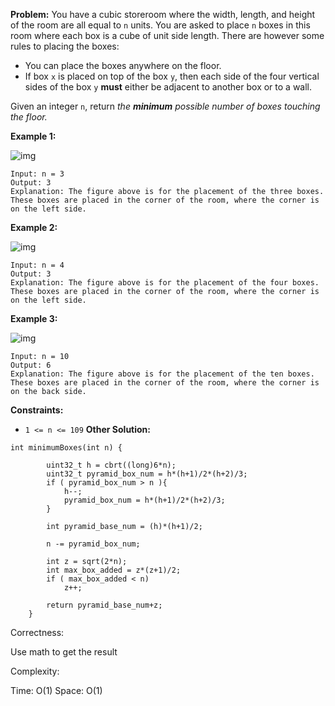 **Problem:**
You have a cubic storeroom where the width, length, and height of the room are all equal to `n` units. You are asked to place `n` boxes in this room where each box is a cube of unit side length. There are however some rules to placing the boxes:

- You can place the boxes anywhere on the floor.
- If box `x` is placed on top of the box `y`, then each side of the four vertical sides of the box `y` **must** either be adjacent to another box or to a wall.

Given an integer `n`, return *the **minimum** possible number of boxes touching the floor.*

 

**Example 1:**

![img](https://assets.leetcode.com/uploads/2021/01/04/3-boxes.png)

```
Input: n = 3
Output: 3
Explanation: The figure above is for the placement of the three boxes.
These boxes are placed in the corner of the room, where the corner is on the left side.
```

**Example 2:**

![img](https://assets.leetcode.com/uploads/2021/01/04/4-boxes.png)

```
Input: n = 4
Output: 3
Explanation: The figure above is for the placement of the four boxes.
These boxes are placed in the corner of the room, where the corner is on the left side.
```

**Example 3:**

![img](https://assets.leetcode.com/uploads/2021/01/04/10-boxes.png)

```
Input: n = 10
Output: 6
Explanation: The figure above is for the placement of the ten boxes.
These boxes are placed in the corner of the room, where the corner is on the back side.
```

 

**Constraints:**

- `1 <= n <= 109`
**Other Solution:**
```
int minimumBoxes(int n) {
        
        uint32_t h = cbrt((long)6*n);
        uint32_t pyramid_box_num = h*(h+1)/2*(h+2)/3;
        if ( pyramid_box_num > n ){
            h--;
            pyramid_box_num = h*(h+1)/2*(h+2)/3; 
        }
        
        int pyramid_base_num = (h)*(h+1)/2;
        
        n -= pyramid_box_num;
        
        int z = sqrt(2*n);
        int max_box_added = z*(z+1)/2;
        if ( max_box_added < n)
            z++;
        
        return pyramid_base_num+z;
    }
```
Correctness:

Use math to get the result

Complexity:

Time: O(1)
Space: O(1)
